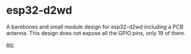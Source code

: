 # esp32-d2wd
A barebones and small module design for esp32-d2wd including a PCB antenna.
This design does not expose all the GPIO pins, only 19 of them.

[pic](esp32-d2dw.png)
